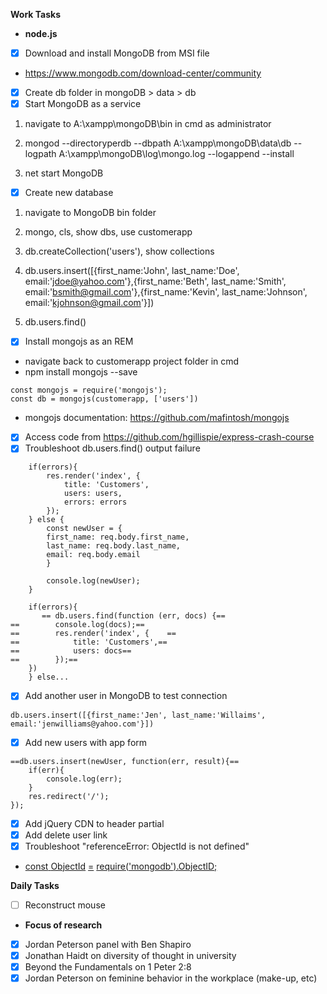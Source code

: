 **Work Tasks**

- **node.js**
- [X] Download and install MongoDB from MSI file
- https://www.mongodb.com/download-center/community
- [X] Create db folder in mongoDB > data > db
- [X] Start MongoDB as a service

1. navigate to A:\xampp\mongoDB\bin in cmd as administrator

2. mongod --directoryperdb --dbpath A:\xampp\mongoDB\data\db --logpath A:\xampp\mongoDB\log\mongo.log --logappend --install

3. net start MongoDB

- [X] Create new database

1. navigate to MongoDB bin folder
2. mongo, cls, show dbs, use customerapp
3. db.createCollection('users'), show collections

4. db.users.insert([{first_name:'John', last_name:'Doe', email:'jdoe@yahoo.com'},{first_name:'Beth', last_name:'Smith', email:'bsmith@gmail.com'},{first_name:'Kevin', last_name:'Johnson', email:'kjohnson@gmail.com'}])

5. db.users.find()

- [X] Install mongojs as an REM
- navigate back to customerapp project folder in cmd
- npm install mongojs --save

```
const mongojs = require('mongojs');
const db = mongojs(customerapp, ['users'])
```

- mongojs documentation: https://github.com/mafintosh/mongojs
- [X] Access code from  https://github.com/hgillispie/express-crash-course
- [X] Troubleshoot db.users.find() output failure

```
    if(errors){
        res.render('index', {
            title: 'Customers',
            users: users,
            errors: errors
        });
    } else {
        const newUser = {
        first_name: req.body.first_name,
        last_name: req.body.last_name,
        email: req.body.email
        }

        console.log(newUser);
    }

    if(errors){
       == db.users.find(function (err, docs) {==
==        console.log(docs);==
==        res.render('index', {    ==
==            title: 'Customers',==
==            users: docs==
==        });==
    })
    } else...
```

- [X] Add another user in MongoDB to test connection

`db.users.insert([{first_name:'Jen', last_name:'Willaims', email:'jenwilliams@yahoo.com'}])`

- [X] Add new users with app form

```
==db.users.insert(newUser, function(err, result){==
    if(err){
        console.log(err);
    }
    res.redirect('/');
});
```

- [X] Add jQuery CDN to header partial
- [X] Add delete user link
- [X] Troubleshoot "referenceError: ObjectId is not defined"
- [const](https://stackoverflow.com/questions/17545311/correct-way-to-search-for-mongodb-entries-by-id-in-node)[ ](https://stackoverflow.com/questions/17545311/correct-way-to-search-for-mongodb-entries-by-id-in-node)[ObjectId](https://stackoverflow.com/questions/17545311/correct-way-to-search-for-mongodb-entries-by-id-in-node)  [=](https://stackoverflow.com/questions/17545311/correct-way-to-search-for-mongodb-entries-by-id-in-node)  [require](https://stackoverflow.com/questions/17545311/correct-way-to-search-for-mongodb-entries-by-id-in-node)[(](https://stackoverflow.com/questions/17545311/correct-way-to-search-for-mongodb-entries-by-id-in-node)['mongodb'](https://stackoverflow.com/questions/17545311/correct-way-to-search-for-mongodb-entries-by-id-in-node)[).](https://stackoverflow.com/questions/17545311/correct-way-to-search-for-mongodb-entries-by-id-in-node)[ObjectID](https://stackoverflow.com/questions/17545311/correct-way-to-search-for-mongodb-entries-by-id-in-node)[;](https://stackoverflow.com/questions/17545311/correct-way-to-search-for-mongodb-entries-by-id-in-node)

**Daily Tasks**

- [ ] Reconstruct mouse
- **Focus of research**
- [X] Jordan Peterson panel with Ben Shapiro
- [X] Jonathan Haidt on diversity of thought in university
- [X] Beyond the Fundamentals on 1 Peter 2:8
- [X] Jordan Peterson on feminine behavior in the workplace (make-up, etc)